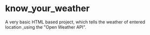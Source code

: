 # know_your_weather
A very basic HTML based project, which tells the weather of entered location ,using the "Open Weather API".

